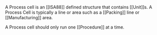A Process cell is an [[ISA88]] defined structure that contains [[Unit]]s. A Process Cell is typically a line or area such as a [[Packing]] line or [[Manufacturing]] area.

A Process cell should only run one [[Procedure]] at a time.